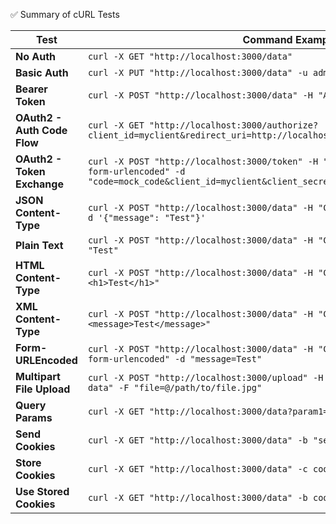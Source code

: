 ✅ Summary of cURL Tests

| **Test**                          | **Command Example** |
|-----------------------------------|---------------------|
| **No Auth** | `curl -X GET "http://localhost:3000/data"` |
| **Basic Auth** | `curl -X PUT "http://localhost:3000/data" -u admin:password` |
| **Bearer Token** | `curl -X POST "http://localhost:3000/data" -H "Authorization: Bearer $TOKEN"` |
| **OAuth2 - Auth Code Flow** | `curl -X GET "http://localhost:3000/authorize?client_id=myclient&redirect_uri=http://localhost/callback&state=xyz"` |
| **OAuth2 - Token Exchange** | `curl -X POST "http://localhost:3000/token" -H "Content-Type: application/x-www-form-urlencoded" -d "code=mock_code&client_id=myclient&client_secret=mysecret&audience=my_audience"` |
| **JSON Content-Type** | `curl -X POST "http://localhost:3000/data" -H "Content-Type: application/json" -d '{"message": "Test"}'` |
| **Plain Text** | `curl -X POST "http://localhost:3000/data" -H "Content-Type: text/plain" --data "Test"` |
| **HTML Content-Type** | `curl -X POST "http://localhost:3000/data" -H "Content-Type: text/html" --data "<h1>Test</h1>"` |
| **XML Content-Type** | `curl -X POST "http://localhost:3000/data" -H "Content-Type: text/xml" --data "<message>Test</message>"` |
| **Form-URLEncoded** | `curl -X POST "http://localhost:3000/data" -H "Content-Type: application/x-www-form-urlencoded" -d "message=Test"` |
| **Multipart File Upload** | `curl -X POST "http://localhost:3000/upload" -H "Content-Type: multipart/form-data" -F "file=@/path/to/file.jpg"` |
| **Query Params** | `curl -X GET "http://localhost:3000/data?param1=value1&param2=value2"` |
| **Send Cookies** | `curl -X GET "http://localhost:3000/data" -b "sessionid=12345; username=admin"` |
| **Store Cookies** | `curl -X GET "http://localhost:3000/data" -c cookies.txt` |
| **Use Stored Cookies** | `curl -X GET "http://localhost:3000/data" -b cookies.txt` |
